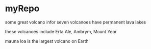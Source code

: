 # myRepo
some great volcano infor
seven volcanoes have permanent lava lakes

these volcanoes include Erta Ale, Ambrym, Mount Year

mauna loa is the largest volcano on Earth
